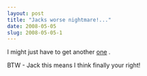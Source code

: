 ```yaml
---
layout: post
title: "Jacks worse nightmare!..."
date: 2008-05-05
slug: 2008-05-05-1
---
```


I might just have to get another  [one](http://www.apple.com/trailers/disney/beverlyhillschihuahua/trailer_large.html) .

BTW - Jack this means I think finally your right!



